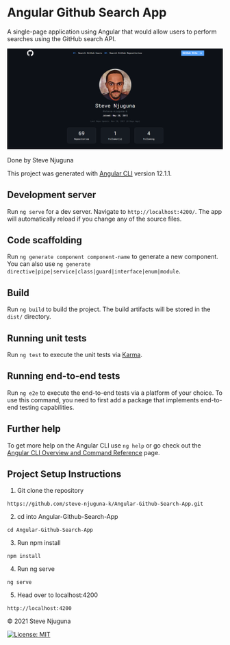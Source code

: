 # Angular Github Search App
A single-page application using Angular that would allow users to perform searches using the GitHub search API.

![](https://github.com/steve-njuguna-k/Angular-Github-Search-App/blob/master/src/assets/img/screenshot.PNG)

Done by Steve Njuguna

This project was generated with [Angular CLI](https://github.com/angular/angular-cli) version 12.1.1.

## Development server

Run `ng serve` for a dev server. Navigate to `http://localhost:4200/`. The app will automatically reload if you change any of the source files.

## Code scaffolding

Run `ng generate component component-name` to generate a new component. You can also use `ng generate directive|pipe|service|class|guard|interface|enum|module`.

## Build

Run `ng build` to build the project. The build artifacts will be stored in the `dist/` directory.

## Running unit tests

Run `ng test` to execute the unit tests via [Karma](https://karma-runner.github.io).

## Running end-to-end tests

Run `ng e2e` to execute the end-to-end tests via a platform of your choice. To use this command, you need to first add a package that implements end-to-end testing capabilities.

## Further help

To get more help on the Angular CLI use `ng help` or go check out the [Angular CLI Overview and Command Reference](https://angular.io/cli) page.

## Project Setup Instructions
1) Git clone the repository 
```
https://github.com/steve-njuguna-k/Angular-Github-Search-App.git
```
2. cd into Angular-Github-Search-App
```
cd Angular-Github-Search-App
```
3. Run npm install
```
npm install
```
4. Run ng serve
```
ng serve
```
5. Head over to localhost:4200
```
http://localhost:4200
```

© 2021 Steve Njuguna

[![License: MIT](https://img.shields.io/badge/License-MIT-yellow.svg)](https://opensource.org/licenses/MIT)
